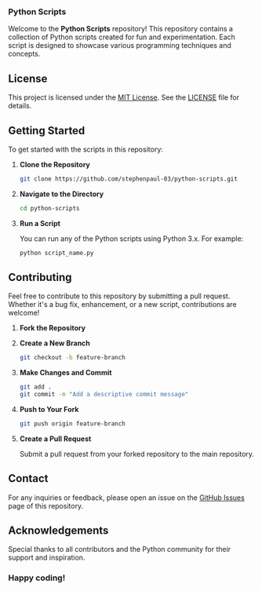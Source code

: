 ### Python Scripts

Welcome to the **Python Scripts** repository! This repository contains a collection of Python scripts created for fun and experimentation. Each script is designed to showcase various programming techniques and concepts.

## License

This project is licensed under the [MIT License](LICENSE). See the [LICENSE](LICENSE) file for details.

## Getting Started

To get started with the scripts in this repository:

1. **Clone the Repository**

   ```bash
   git clone https://github.com/stephenpaul-03/python-scripts.git
   ```

2. **Navigate to the Directory**

   ```bash
   cd python-scripts
   ```

3. **Run a Script**

   You can run any of the Python scripts using Python 3.x. For example:

   ```bash
   python script_name.py
   ```

## Contributing

Feel free to contribute to this repository by submitting a pull request. Whether it's a bug fix, enhancement, or a new script, contributions are welcome!

1. **Fork the Repository**

2. **Create a New Branch**

   ```bash
   git checkout -b feature-branch
   ```

3. **Make Changes and Commit**

   ```bash
   git add .
   git commit -m "Add a descriptive commit message"
   ```

4. **Push to Your Fork**

   ```bash
   git push origin feature-branch
   ```

5. **Create a Pull Request**

   Submit a pull request from your forked repository to the main repository.

## Contact

For any inquiries or feedback, please open an issue on the [GitHub Issues](https://github.com/stephenpaul-03/python-scripts/issues) page of this repository.

## Acknowledgements

Special thanks to all contributors and the Python community for their support and inspiration.


### Happy coding!

